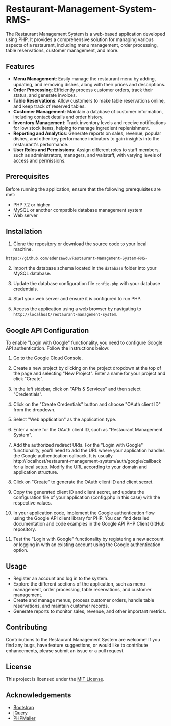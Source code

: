 # Restaurant-Management-System-RMS-

The Restaurant Management System is a web-based application developed using PHP. It provides a comprehensive solution for managing various aspects of a restaurant, including menu management, order processing, table reservations, customer management, and more.

## Features

- **Menu Management**: Easily manage the restaurant menu by adding, updating, and removing dishes, along with their prices and descriptions.
- **Order Processing**: Efficiently process customer orders, track their status, and generate invoices.
- **Table Reservations**: Allow customers to make table reservations online, and keep track of reserved tables.
- **Customer Management**: Maintain a database of customer information, including contact details and order history.
- **Inventory Management**: Track inventory levels and receive notifications for low stock items, helping to manage ingredient replenishment.
- **Reporting and Analytics**: Generate reports on sales, revenue, popular dishes, and other key performance indicators to gain insights into the restaurant's performance.
- **User Roles and Permissions**: Assign different roles to staff members, such as administrators, managers, and waitstaff, with varying levels of access and permissions.

## Prerequisites

Before running the application, ensure that the following prerequisites are met:

- PHP 7.2 or higher
- MySQL or another compatible database management system
- Web server 

## Installation

1. Clone the repository or download the source code to your local machine.
```
https://github.com/edenzewdu/Restaurant-Management-System-RMS-
```

2. Import the database schema located in the `database` folder into your MySQL database.

3. Update the database configuration file `config.php` with your database credentials.

4. Start your web server and ensure it is configured to run PHP.

5. Access the application using a web browser by navigating to `http://localhost/restaurant-management-system`.

## Google API Configuration
To enable "Login with Google" functionality, you need to configure Google API authentication. Follow the instructions below:

1. Go to the Google Cloud Console.

2. Create a new project by clicking on the project dropdown at the top of the page and selecting "New Project". Enter a name for your project and click "Create".

3. In the left sidebar, click on "APIs & Services" and then select "Credentials".

4. Click on the "Create Credentials" button and choose "OAuth client ID" from the dropdown.

5. Select "Web application" as the application type.

6. Enter a name for the OAuth client ID, such as "Restaurant Management System".

7. Add the authorized redirect URIs. For the "Login with Google" functionality, you'll need to add the URL where your application handles the Google authentication callback. It is usually http://localhost/restaurant-management-system/auth/google/callback for a local setup. Modify the URL according to your domain and application structure.

8. Click on "Create" to generate the OAuth client ID and client secret.

9. Copy the generated client ID and client secret, and update the configuration file of your application (config.php in this case) with the respective values.

10. In your application code, implement the Google authentication flow using the Google API client library for PHP. You can find detailed documentation and code examples in the Google API PHP Client GitHub repository.

11. Test the "Login with Google" functionality by registering a new account or logging in with an existing account using the Google authentication option.

## Usage

- Register an account and log in to the system.
- Explore the different sections of the application, such as menu management, order processing, table reservations, and customer management.
- Create and manage menus, process customer orders, handle table reservations, and maintain customer records.
- Generate reports to monitor sales, revenue, and other important metrics.

## Contributing

Contributions to the Restaurant Management System are welcome! If you find any bugs, have feature suggestions, or would like to contribute enhancements, please submit an issue or a pull request.

## License

This project is licensed under the [MIT License](LICENSE).

## Acknowledgements

- [Bootstrap](https://getbootstrap.com/)
- [jQuery](https://jquery.com/)
- [PHPMailer](https://github.com/PHPMailer/PHPMailer)
